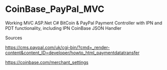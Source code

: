 CoinBase_PayPal_MVC
===================

Working MVC ASP.Net C# BitCoin &amp; PayPal Payment Controller with IPN and PDT functionality, including IPN CoinBase JSON Handler

Sources

https://cms.paypal.com/uk/cgi-bin/?cmd=_render-content&content_ID=developer/howto_html_paymentdatatransfer

https://coinbase.com/merchant_settings

